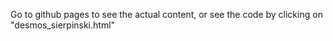 Go to github pages to see the actual content, or see the code by clicking on "desmos_sierpinski.html"